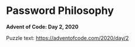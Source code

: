 # Password Philosophy

**Advent of Code: Day 2, 2020**

Puzzle text: https://adventofcode.com/2020/day/2
